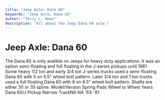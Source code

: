 ```yaml
---
title: "Jeep Axle: Dana 60"
keywords: "Jeep Axle, Dana 60"
author: "Terry L. Howe"
description: "All about the Jeep Dana 60 axle."
---
```


# Jeep Axle: Dana 60
The Dana 60 is only availble on Jeeps for heavy duty applications.
It was an option semi-floating and full floating in the J-series
pickups until 1981.  Some heavy 1/2 ton and early 3/4 ton J-series
trucks used a semi-floating Dana 60 with 5 on 5.5" wheel bolt pattern.
Later 3/4 ton and 1 ton trucks used a full floating Dana 60 with 8
on 6.5" wheel bolt pattern.  Shafts are either 30 or 35 spline.
Model/Version Spring Pads Wheel to Wheel Years
Dana 60/J Pickup Narrow TrackNA NA '63-'81